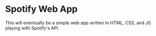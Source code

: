 # Spotify Web App
This will eventually be a simple web app written in HTML, CSS, and JS playing with Spotify's API.
